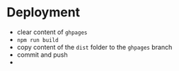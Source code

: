 # Deployment

- clear content of `ghpages`
- `npm run build`
- copy content of the `dist` folder to the `ghpages` branch
- commit and push
- <script type="module" crossorigin src="/app/assets/index-Dv0umwP_.js"></script>
    <link rel="stylesheet" crossorigin href="/app/assets/index-DG72-qbE.css" />
